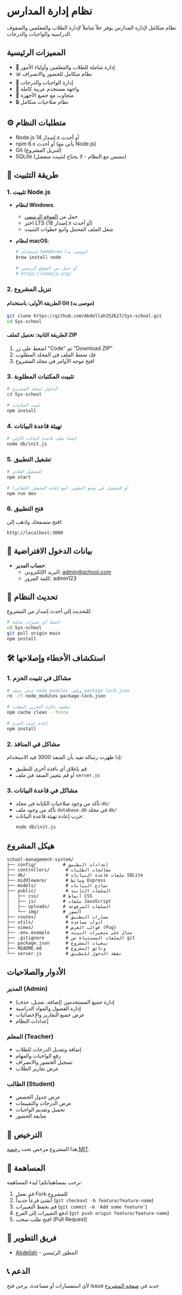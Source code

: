 # نظام إدارة المدارس

نظام متكامل لإدارة المدارس يوفر حلاً شاملاً لإدارة الطلاب والمعلمين والصفوف الدراسية والواجبات والدرجات.

## المميزات الرئيسية

- 👥 إدارة شاملة للطلاب والمعلمين وأولياء الأمور
- 📊 نظام متكامل للحضور والانصراف
- 📝 إدارة الواجبات والدرجات
- 🎨 واجهة مستخدم عربية كاملة
- 📱 متجاوب مع جميع الأجهزة
- 🔒 نظام صلاحيات متكامل

## ⚙️ متطلبات النظام

- Node.js إصدار 14.x أو أحدث
- npm 6.x أو أحدث (يأتي مع Node.js)
- Git (لتنزيل المشروع)
- SQLite (مضمن مع النظام - لا يحتاج لتثبيت منفصل)

## 🚀 طريقة التثبيت

### 1. تثبيت Node.js

- **لنظام Windows**:
  - حمل من [الموقع الرسمي](https://nodejs.org/)
  - اختر LTS (إصدار 18.x أو أحدث)
  - شغل الملف المحمل واتبع خطوات التثبيت

- **لنظام macOS**:
  ```bash
  # باستخدام Homebrew (موصى به)
  brew install node
  
  # أو حمل من الموقع الرسمي
  # https://nodejs.org/
  ```

### 2. تنزيل المشروع

#### الطريقة الأولى: باستخدام Git (موصى به)
```bash
git clone https://github.com/Abdellah252627/Sys-school.git
cd Sys-school
```

#### الطريقة الثانية: تحميل كملف ZIP
1. اضغط على زر "Code" ثم "Download ZIP"
2. فك ضغط الملف في المجلد المطلوب
3. افتح موجه الأوامر في مجلد المشروع

### 3. تثبيت المكتبات المطلوبة

```bash
# الدخول لمجلد المشروع
cd Sys-school

# تثبيت المكتبات
npm install
```

### 4. تهيئة قاعدة البيانات

```bash
# إنشاء ملف قاعدة البيانات الأولي
node db/init.js
```

### 5. تشغيل التطبيق

```bash
# للتشغيل العادي
npm start

# أو للتشغيل في وضع التطوير (مع إعادة التشغيل التلقائي)
npm run dev
```

### 6. فتح التطبيق

افتح متصفحك واذهب إلى:
```
http://localhost:3000
```

## 🔑 بيانات الدخول الافتراضية

- **حساب المدير**:
  - البريد الإلكتروني: admin@school.com
  - كلمة المرور: admin123

## 🔄 تحديث النظام

للتحديث إلى أحدث إصدار من المشروع:

```bash
# احفظ أي تغييرات محلية
cd Sys-school
git pull origin main
npm install
```

## 🛠️ استكشاف الأخطاء وإصلاحها

### 1. مشاكل في تثبيت الحزم

```bash
# حذف مجلد node_modules وملف package-lock.json
rm -rf node_modules package-lock.json

# تنظيف ذاكرة التخزين المؤقت
npm cache clean --force

# إعادة تثبيت الحزم
npm install
```

### 2. مشاكل في المنافذ

إذا ظهرت رسالة تفيد بأن المنفذ 3000 قيد الاستخدام:
- قم بإغلاق أي نافذة أخرى للتطبيق
- أو قم بتغيير المنفذ في ملف `server.js`

### 3. مشاكل في قاعدة البيانات
- تأكد من وجود صلاحيات الكتابة في مجلد `db/`
- تأكد من وجود ملف `database.db` في مجلد `db/`
- جرب إعادة تهيئة قاعدة البيانات:
  ```bash
  node db/init.js
  ```

## هيكل المشروع

```
school-management-system/
├── config/          # إعدادات التطبيق
├── controllers/      # معالجات الطلبات
├── db/               # ملفات قاعدة البيانات SQLite
├── middleware/       # وسائط Express
├── models/           # نماذج البيانات
├── public/           # الملفات الثابتة
│   ├── css/         # أنماط CSS
│   ├── js/          # ملفات JavaScript
│   ├── uploads/     # الملفات المرفوعة
│   └── img/         # الصور
├── routes/           # مسارات التطبيق
├── utils/            # أدوات مساعدة
├── views/            # قوالب العرض (Pug)
├── .env.example      # مثال على متغيرات البيئة
├── .gitignore        # الملفات المستثناة من git
├── package.json      # تبعيات المشروع
├── README.md         # وثائق المشروع
└── server.js         # نقطة الدخول للتطبيق
```

## الأدوار والصلاحيات

### المدير (Admin)
- إدارة جميع المستخدمين (إضافة، تعديل، حذف)
- إدارة الفصول والمواد الدراسية
- عرض جميع التقارير والإحصائيات
- إعدادات النظام

### المعلم (Teacher)
- إضافة وتعديل الدرجات للطلاب
- رفع الواجبات والمهام
- تسجيل الحضور والانصراف
- عرض تقارير الطلاب

### الطالب (Student)
- عرض جدول الحصص
- عرض الدرجات والتقييمات
- تحميل وتقديم الواجبات
- متابعة الحضور

## 📄 الترخيص

هذا المشروع مرخص تحت [رخصة MIT](LICENSE).

## 🤝 المساهمة

نرحب بمساهماتكم! لبدء المساهمة:

1. قم بعمل Fork للمشروع
2. أنشئ فرعاً جديداً (`git checkout -b feature/feature-name`)
3. قم بحفظ التغييرات (`git commit -m 'Add some feature'`)
4. ادفع التغييرات إلى الفرع (`git push origin feature/feature-name`)
5. افتح طلب سحب (Pull Request)

## 👥 فريق التطوير

- [Abdellah](https://github.com/Abdellah252627) - المطور الرئيسي

## 📞 الدعم

لأي استفسارات أو مساعدة، يرجى فتح issue جديد في [صفحة المشروع](https://github.com/Abdellah252627/Sys-school/issues)
